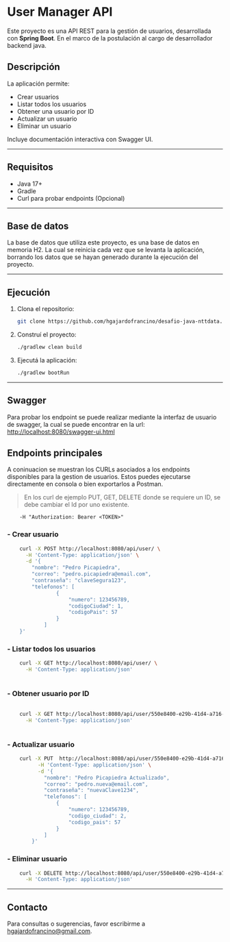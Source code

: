 # User Manager API

Este proyecto es una API REST para la gestión de usuarios, desarrollada con **Spring Boot**. En el marco de la postulación al cargo de desarrollador backend java.

## Descripción

La aplicación permite:

- Crear usuarios
- Listar todos los usuarios
- Obtener una usuario por ID
- Actualizar un usuario
- Eliminar un usuario

Incluye documentación interactiva con Swagger UI.

---

## Requisitos

- Java 17+
- Gradle
- Curl para probar endpoints (Opcional)

---

## Base de datos

La base de datos que utiliza este proyecto, es una base de datos en memoria H2. La cual se reinicia cada vez que se levanta la aplicación, borrando los datos que se hayan generado durante la ejecución del proyecto.

---

## Ejecución

1. Clona el repositorio:
   ```bash
   git clone https://github.com/hgajardofrancino/desafio-java-nttdata.git

2. Construí el proyecto:

    ```bash
   ./gradlew clean build

3. Ejecutá la aplicación:

    ```bash
    ./gradlew bootRun

---
## Swagger

Para probar los endpoint se puede realizar mediante la interfaz de usuario de swagger, la cual se puede encontrar en la url: [http://localhost:8080/swagger-ui.html](http://localhost:8080/swagger-ui.html)

##  Endpoints principales

A coninuacion se muestran los CURLs asociados a los endpoints disponibles para la gestion de usuarios. Estos puedes ejecutarse directamente en consola o bien exportarlos a Postman.
> En los curl de ejemplo PUT, GET, DELETE donde se requiere un ID, se debe cambiar el Id por uno existente.

```
    -H "Authorization: Bearer <TOKEN>"
```

###  - Crear usuario

```bash
    curl -X POST http://localhost:8080/api/user/ \
      -H 'Content-Type: application/json' \
      -d '{
        "nombre": "Pedro Picapiedra",
        "correo": "pedro.picapiedra@email.com",
        "contraseña": "claveSegura123",
        "telefonos": [
                {
                    "numero": 123456789,
                    "codigoCiudad": 1,
                    "codigoPais": 57
                }
            ]
    }'
```

### - Listar todos los usuarios

```bash
    curl -X GET http://localhost:8080/api/user/ \
      -H 'Content-Type: application/json'
  
```

### - Obtener usuario por ID

```bash
    
    curl -X GET http://localhost:8080/api/user/550e8400-e29b-41d4-a716-446655440000 \
      -H 'Content-Type: application/json'
    
```

### - Actualizar usuario

```bash
    curl -X PUT  http://localhost:8080/api/user/550e8400-e29b-41d4-a716-446655440000 \
          -H 'Content-Type: application/json' \
          -d '{
            "nombre": "Pedro Picapiedra Actualizado",
            "correo": "pedro.nueva@email.com",
            "contraseña": "nuevaClave1234",
            "telefonos": [
                {
                    "numero": 123456789,
                    "codigo_ciudad": 2,
                    "codigo_pais": 57
                }
            ]
        }'
```

### - Eliminar usuario

```bash
    curl -X DELETE http://localhost:8080/api/user/550e8400-e29b-41d4-a716-446655440000 \
      -H 'Content-Type: application/json'

```

---

## Contacto

Para consultas o sugerencias, favor escribirme a [hgajardofrancino@gmail.com](mailto:hgajardofrancinol@gmail.com).
